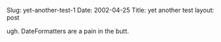 Slug: yet-another-test-1
Date: 2002-04-25
Title: yet another test
layout: post

ugh. DateFormatters are a pain in the butt.
